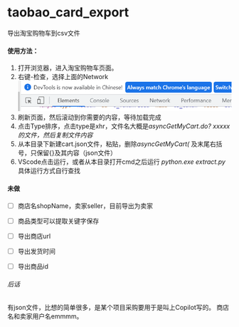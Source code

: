 # taobao_card_export

 导出淘宝购物车到csv文件


#### 使用方法：

1. 打开浏览器，进入淘宝购物车页面。
2. 右键-检查，选择上面的Network ![1668959496879](image/README/1668959496879.png)
3. 刷新页面，然后滚动到你需要的内容，等待加载完成
4. 点击Type排序，点击type是xhr，文件名大概是*asyncGetMyCart.do? xxxxx 的文件，然后复制文件内容*
5. 从本目录下新建cart.json文件，粘贴，删除*asyncGetMyCart(* 及末尾右括号，只保留{}及其内容（json文件）
6. VScode点击运行，或者从本目录打开cmd之后运行 *python.exe extract.py* 具体运行方式自行查找


#### 未做

* [ ] 商店名shopName，卖家seller，目前导出为卖家
* [ ] 商品类型可以提取关键字保存
* [ ] 导出商店url
* [ ] 导出发货时间
* [ ] 导出商品id


###### 后话

有json文件，比想的简单很多，是某个项目采购要用于是叫上Copilot写的。 商店名和卖家用户名emmmm。
